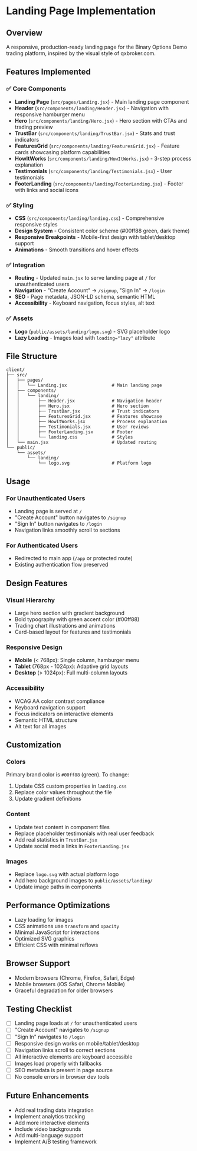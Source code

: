 # Landing Page Implementation

## Overview
A responsive, production-ready landing page for the Binary Options Demo trading platform, inspired by the visual style of qxbroker.com.

## Features Implemented

### ✅ Core Components
- **Landing Page** (`src/pages/Landing.jsx`) - Main landing page component
- **Header** (`src/components/landing/Header.jsx`) - Navigation with responsive hamburger menu
- **Hero** (`src/components/landing/Hero.jsx`) - Hero section with CTAs and trading preview
- **TrustBar** (`src/components/landing/TrustBar.jsx`) - Stats and trust indicators
- **FeaturesGrid** (`src/components/landing/FeaturesGrid.jsx`) - Feature cards showcasing platform capabilities
- **HowItWorks** (`src/components/landing/HowItWorks.jsx`) - 3-step process explanation
- **Testimonials** (`src/components/landing/Testimonials.jsx`) - User testimonials
- **FooterLanding** (`src/components/landing/FooterLanding.jsx`) - Footer with links and social icons

### ✅ Styling
- **CSS** (`src/components/landing/landing.css`) - Comprehensive responsive styles
- **Design System** - Consistent color scheme (#00ff88 green, dark theme)
- **Responsive Breakpoints** - Mobile-first design with tablet/desktop support
- **Animations** - Smooth transitions and hover effects

### ✅ Integration
- **Routing** - Updated `main.jsx` to serve landing page at `/` for unauthenticated users
- **Navigation** - "Create Account" → `/signup`, "Sign In" → `/login`
- **SEO** - Page metadata, JSON-LD schema, semantic HTML
- **Accessibility** - Keyboard navigation, focus styles, alt text

### ✅ Assets
- **Logo** (`public/assets/landing/logo.svg`) - SVG placeholder logo
- **Lazy Loading** - Images load with `loading="lazy"` attribute

## File Structure
```
client/
├── src/
│   ├── pages/
│   │   └── Landing.jsx                 # Main landing page
│   ├── components/
│   │   └── landing/
│   │       ├── Header.jsx              # Navigation header
│   │       ├── Hero.jsx                # Hero section
│   │       ├── TrustBar.jsx            # Trust indicators
│   │       ├── FeaturesGrid.jsx        # Features showcase
│   │       ├── HowItWorks.jsx          # Process explanation
│   │       ├── Testimonials.jsx        # User reviews
│   │       ├── FooterLanding.jsx       # Footer
│   │       └── landing.css             # Styles
│   └── main.jsx                        # Updated routing
└── public/
    └── assets/
        └── landing/
            └── logo.svg                # Platform logo
```

## Usage

### For Unauthenticated Users
- Landing page is served at `/`
- "Create Account" button navigates to `/signup`
- "Sign In" button navigates to `/login`
- Navigation links smoothly scroll to sections

### For Authenticated Users
- Redirected to main app (`/app` or protected route)
- Existing authentication flow preserved

## Design Features

### Visual Hierarchy
- Large hero section with gradient background
- Bold typography with green accent color (#00ff88)
- Trading chart illustrations and animations
- Card-based layout for features and testimonials

### Responsive Design
- **Mobile** (< 768px): Single column, hamburger menu
- **Tablet** (768px - 1024px): Adaptive grid layouts
- **Desktop** (> 1024px): Full multi-column layouts

### Accessibility
- WCAG AA color contrast compliance
- Keyboard navigation support
- Focus indicators on interactive elements
- Semantic HTML structure
- Alt text for all images

## Customization

### Colors
Primary brand color is `#00ff88` (green). To change:
1. Update CSS custom properties in `landing.css`
2. Replace color values throughout the file
3. Update gradient definitions

### Content
- Update text content in component files
- Replace placeholder testimonials with real user feedback
- Add real statistics in `TrustBar.jsx`
- Update social media links in `FooterLanding.jsx`

### Images
- Replace `logo.svg` with actual platform logo
- Add hero background images to `public/assets/landing/`
- Update image paths in components

## Performance Optimizations
- Lazy loading for images
- CSS animations use `transform` and `opacity`
- Minimal JavaScript for interactions
- Optimized SVG graphics
- Efficient CSS with minimal reflows

## Browser Support
- Modern browsers (Chrome, Firefox, Safari, Edge)
- Mobile browsers (iOS Safari, Chrome Mobile)
- Graceful degradation for older browsers

## Testing Checklist
- [ ] Landing page loads at `/` for unauthenticated users
- [ ] "Create Account" navigates to `/signup`
- [ ] "Sign In" navigates to `/login`
- [ ] Responsive design works on mobile/tablet/desktop
- [ ] Navigation links scroll to correct sections
- [ ] All interactive elements are keyboard accessible
- [ ] Images load properly with fallbacks
- [ ] SEO metadata is present in page source
- [ ] No console errors in browser dev tools

## Future Enhancements
- Add real trading data integration
- Implement analytics tracking
- Add more interactive elements
- Include video backgrounds
- Add multi-language support
- Implement A/B testing framework
